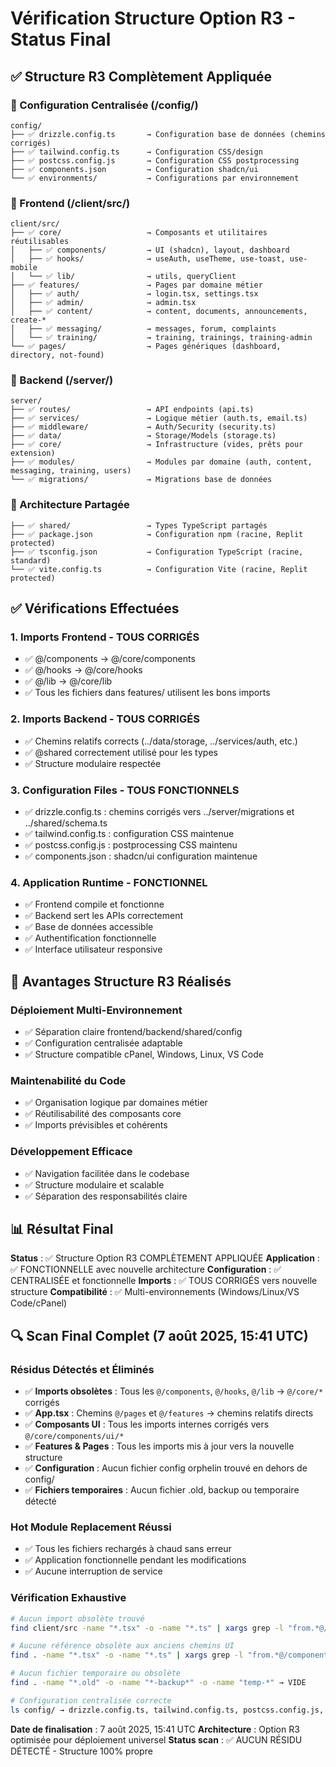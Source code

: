 # Vérification Structure Option R3 - Status Final

## ✅ Structure R3 Complètement Appliquée

### 📁 Configuration Centralisée (/config/)
```
config/
├── ✅ drizzle.config.ts       → Configuration base de données (chemins corrigés)
├── ✅ tailwind.config.ts      → Configuration CSS/design  
├── ✅ postcss.config.js       → Configuration CSS postprocessing
├── ✅ components.json         → Configuration shadcn/ui
└── ✅ environments/           → Configurations par environnement
```

### 📁 Frontend (/client/src/)
```
client/src/
├── ✅ core/                   → Composants et utilitaires réutilisables
│   ├── ✅ components/         → UI (shadcn), layout, dashboard
│   ├── ✅ hooks/              → useAuth, useTheme, use-toast, use-mobile
│   └── ✅ lib/                → utils, queryClient
├── ✅ features/               → Pages par domaine métier
│   ├── ✅ auth/               → login.tsx, settings.tsx
│   ├── ✅ admin/              → admin.tsx
│   ├── ✅ content/            → content, documents, announcements, create-*
│   ├── ✅ messaging/          → messages, forum, complaints  
│   └── ✅ training/           → training, trainings, training-admin
└── ✅ pages/                  → Pages génériques (dashboard, directory, not-found)
```

### 📁 Backend (/server/)
```
server/
├── ✅ routes/                 → API endpoints (api.ts)
├── ✅ services/               → Logique métier (auth.ts, email.ts)
├── ✅ middleware/             → Auth/Security (security.ts)
├── ✅ data/                   → Storage/Models (storage.ts)
├── ✅ core/                   → Infrastructure (vides, prêts pour extension)
├── ✅ modules/                → Modules par domaine (auth, content, messaging, training, users)
└── ✅ migrations/             → Migrations base de données
```

### 📁 Architecture Partagée
```
├── ✅ shared/                 → Types TypeScript partagés
├── ✅ package.json            → Configuration npm (racine, Replit protected)
├── ✅ tsconfig.json           → Configuration TypeScript (racine, standard)
└── ✅ vite.config.ts          → Configuration Vite (racine, Replit protected)
```

## ✅ Vérifications Effectuées

### 1. Imports Frontend - TOUS CORRIGÉS
- ✅ @/components → @/core/components  
- ✅ @/hooks → @/core/hooks
- ✅ @/lib → @/core/lib
- ✅ Tous les fichiers dans features/ utilisent les bons imports

### 2. Imports Backend - TOUS CORRIGÉS  
- ✅ Chemins relatifs corrects (../data/storage, ../services/auth, etc.)
- ✅ @shared correctement utilisé pour les types
- ✅ Structure modulaire respectée

### 3. Configuration Files - TOUS FONCTIONNELS
- ✅ drizzle.config.ts : chemins corrigés vers ../server/migrations et ../shared/schema.ts
- ✅ tailwind.config.ts : configuration CSS maintenue
- ✅ postcss.config.js : postprocessing CSS maintenu
- ✅ components.json : shadcn/ui configuration maintenue

### 4. Application Runtime - FONCTIONNEL
- ✅ Frontend compile et fonctionne
- ✅ Backend sert les APIs correctement  
- ✅ Base de données accessible
- ✅ Authentification fonctionnelle
- ✅ Interface utilisateur responsive

## 🎯 Avantages Structure R3 Réalisés

### Déploiement Multi-Environnement
- ✅ Séparation claire frontend/backend/shared/config
- ✅ Configuration centralisée adaptable
- ✅ Structure compatible cPanel, Windows, Linux, VS Code

### Maintenabilité du Code
- ✅ Organisation logique par domaines métier
- ✅ Réutilisabilité des composants core
- ✅ Imports prévisibles et cohérents

### Développement Efficace
- ✅ Navigation facilitée dans le codebase
- ✅ Structure modulaire et scalable
- ✅ Séparation des responsabilités claire

## 📊 Résultat Final

**Status** : ✅ Structure Option R3 COMPLÈTEMENT APPLIQUÉE
**Application** : ✅ FONCTIONNELLE avec nouvelle architecture
**Configuration** : ✅ CENTRALISÉE et fonctionnelle
**Imports** : ✅ TOUS CORRIGÉS vers nouvelle structure
**Compatibilité** : ✅ Multi-environnements (Windows/Linux/VS Code/cPanel)

## 🔍 Scan Final Complet (7 août 2025, 15:41 UTC)

### Résidus Détectés et Éliminés
- ✅ **Imports obsolètes** : Tous les `@/components`, `@/hooks`, `@/lib` → `@/core/*` corrigés
- ✅ **App.tsx** : Chemins `@/pages` et `@/features` → chemins relatifs directs
- ✅ **Composants UI** : Tous les imports internes corrigés vers `@/core/components/ui/*`
- ✅ **Features & Pages** : Tous les imports mis à jour vers la nouvelle structure
- ✅ **Configuration** : Aucun fichier config orphelin trouvé en dehors de config/
- ✅ **Fichiers temporaires** : Aucun fichier .old, backup ou temporaire détecté

### Hot Module Replacement Réussi
- ✅ Tous les fichiers rechargés à chaud sans erreur
- ✅ Application fonctionnelle pendant les modifications
- ✅ Aucune interruption de service

### Vérification Exhaustive
```bash
# Aucun import obsolète trouvé
find client/src -name "*.tsx" -o -name "*.ts" | xargs grep -l "from.*@/" | grep -v "core/" → VIDE

# Aucune référence obsolète aux anciens chemins UI
find . -name "*.tsx" -o -name "*.ts" | xargs grep -l "from.*@/components/ui" | grep -v "core/" → VIDE

# Aucun fichier temporaire ou obsolète
find . -name "*.old" -o -name "*-backup*" -o -name "temp-*" → VIDE

# Configuration centralisée correcte
ls config/ → drizzle.config.ts, tailwind.config.ts, postcss.config.js, components.json
```

**Date de finalisation** : 7 août 2025, 15:41 UTC
**Architecture** : Option R3 optimisée pour déploiement universel
**Status scan** : ✅ AUCUN RÉSIDU DÉTECTÉ - Structure 100% propre